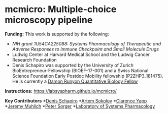 # mcmicro: Multiple-choice microscopy pipeline

**Funding:** This work is supported by the following:

* *NIH grant 1U54CA225088: Systems Pharmacology of Therapeutic and Adverse Responses to Immune Checkpoint and Small Molecule Drugs* 
* Ludwig Center at Harvard Medical School and the Ludwig Cancer Research Foundation
* Denis Schapiro was supported by the University of Zurich BioEntrepreneur-Fellowship (BIOEF-17-001) and a Swiss National Science Foundation Early Postdoc Mobility fellowship (P2ZHP3_181475). He is currently a [Damon Runyon Quantitative Biology Fellow](https://www.damonrunyon.org/news/entries/5551/Damon%20Runyon%20Cancer%20Research%20Foundation%20awards%20new%20Quantitative%20Biology%20Fellowships)

**Instructions:** https://labsyspharm.github.io/mcmicro/

**Key Contributors**
*[Denis Schapiro](https://github.com/DenisSch)
*[Artem Sokolov](https://github.com/ArtemSokolov)
*[Clarence Yapp](https://github.com/clarenceyapp)
*[Jeremy Muhlich](https://github.com/jmuhlich)
*[Peter Sorger](https://github.com/sorgerlab)
*[Laboratory of Systems Pharmacology](https://github.com/labsyspharm)
